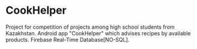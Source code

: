 # CookHelper
Project for competition of projects among high school students from Kazakhstan.
Android app "CookHelper" which advises recipes by available products. Firebase Real-Time Database[NO-SQL].
